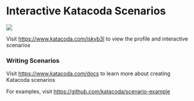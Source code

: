 # Interactive Katacoda Scenarios

[![](http://shields.katacoda.com/katacoda/iskyb3l/count.svg)](https://www.katacoda.com/iskyb3l "Get your profile on Katacoda.com")

Visit https://www.katacoda.com/iskyb3l to view the profile and interactive scenarios

### Writing Scenarios
Visit https://www.katacoda.com/docs to learn more about creating Katacoda scenarios

For examples, visit https://github.com/katacoda/scenario-example

